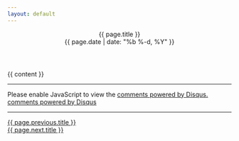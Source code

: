 ```yaml
---
layout: default
---
```

<script>
    window.onload=function(){
        var className='prettyprint';
        var pres = document.getElementsByTagName('pre');
        if(pres.length >0){
            for(i =0;i<pres.length;i++ ){
                pres[i].classList.add(className); 
            } 
        }
    }
</script>
<div class="post">

  <header class="post-header">
      <div>
          <div class="post-title">
              {{ page.title }} <br/>       
          </div>
          <span class="post-date" >{{ page.date | date: "%b %-d, %Y" }}</span>
      </div>
  </header>

  <article class="post-content">
  {{ content }}
  </article>

</div>
<hr/>

<div id="disqus_thread"></div>
<script type="text/javascript">
    /* * * CONFIGURATION VARIABLES: EDIT BEFORE PASTING INTO YOUR WEBPAGE * * */
    var disqus_shortname = 'hilojack'; // required: replace example with your forum shortname

    /* * * DON'T EDIT BELOW THIS LINE * * */
    (function() {
        var dsq = document.createElement('script'); dsq.type = 'text/javascript'; dsq.async = true;
        dsq.src = '//' + disqus_shortname + '.disqus.com/embed.js';
        (document.getElementsByTagName('head')[0] || document.getElementsByTagName('body')[0]).appendChild(dsq);
    })();
</script>
<noscript>Please enable JavaScript to view the <a href="http://disqus.com/?ref_noscript">comments powered by Disqus.</a></noscript>
<a href="http://disqus.com" class="dsq-brlink">comments powered by <span class="logo-disqus">Disqus</span></a>
<hr/>

<div class="post-page"> 
    <div class="post-page-left">
        <a href="{{ page.previous.url }}">{{ page.previous.title }}</a>
    </div>
    <div class="post-page-right">
        <a href="{{ page.next.url }}">{{ page.next.title }}</a>
    </div>
</div>
